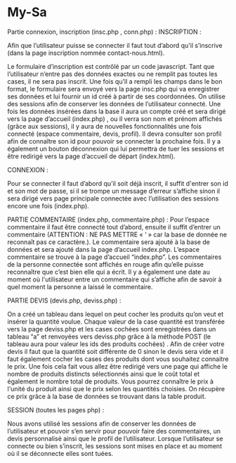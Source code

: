 # My-Sa

Partie connexion, inscription (insc.php , conn.php) :
INSCRIPTION :

Afin que l’utilisateur puisse se connecter il faut tout d’abord qu’il s’inscrive (dans la page inscription nommée contact-nous.html).

Le formulaire d’inscription est contrôlé par un code javascript. Tant que l’utilisateur n’entre pas des données exactes ou ne remplit pas toutes les cases, il ne sera pas inscrit. Une fois qu’il a rempli les champs dans le bon format, le formulaire sera envoyé vers la page insc.php qui va enregistrer ses données et lui fournir un id créé à partir de ses coordonnées. On utilise des sessions afin de conserver les données de l’utilisateur connecté. Une fois les données insérées dans la base il aura un compte créé et sera dirigé vers la page d’accueil (index.php) , ou il verra son nom et prénom affichés (grâce aux sessions), il y aura de nouvelles fonctionnalités une fois connecté (espace commentaire, devis, profil). Il devra consulter son profil afin de connaître son id pour pouvoir se connecter la prochaine fois. Il y a également un bouton déconnexion qui lui permettra de tuer les sessions et être redirigé vers la page d’accueil de départ (index.html).

CONNEXION :

Pour se connecter il faut d’abord qu’il soit déjà inscrit, il suffit d'entrer son id et son mot de passe, si il se trompe un message d’erreur s’affiche sinon il sera dirigé vers page principale connectée avec l’utilisation des sessions encore une fois (index.php).

PARTIE COMMENTAIRE (index.php, commentaire.php) :
Pour l’espace commentaire il faut être connecté tout d’abord, ensuite il suffit d’entrer un commentaire (ATTENTION : NE PAS METTRE «  ‘ » car la base de donnée ne reconnaît pas ce caractère.). Le commentaire sera ajouté à la base de données et sera ajouté dans la page d’accueil index.php. L’espace commentaire se trouve à la page d’accueil “index.php”. Les commentaires de la personne connectée sont affichés en rouge afin qu’elle puisse reconnaître que c’est bien elle qui a écrit. Il y a également une date au moment où l'utilisateur entre un commentaire qui s’affiche afin de savoir à quel moment la personne a laissé le commentaire.

PARTIE DEVIS (devis.php, deviss.php) :
 

On a créé un tableau dans lequel on peut cocher les produits qu’on veut et insérer la quantité voulue. Chaque valeur de la case quantité est transférée vers la page deviss.php et les cases cochées sont enregistrées dans un tableau “a” et renvoyées vers deviss.php grâce à la méthode POST (le tableau aura pour valeur les ids des produits cochées) . Afin de créer votre devis il faut que la quantité soit différente de 0 sinon le devis sera vide et il faut également cocher les cases des produits dont vous souhaitez connaitre le prix. Une fois cela fait vous allez être redirigé vers une page qui affiche le nombre de produits distincts sélectionnés ainsi que le coût total et également le nombre total de produits. Vous pourrez connaître le prix à l'unité du produit ainsi que le prix selon les quantités choisies. On récupère ce prix grâce à la base de données se trouvant dans la table produit.

 

SESSION (toutes les pages php) :
 

Nous avons utilisé les sessions afin de conserver les données de l’utilisateur et pouvoir s’en servir pour pouvoir faire des commentaires, un devis personnalisé ainsi que le profil de l’utilisateur. Lorsque l’utilisateur se connecte ou bien s’inscrit, les sessions sont mises en place et au moment où il se déconnecte elles sont tuées. 

